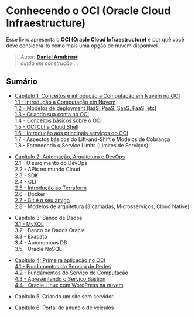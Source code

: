 # Conhecendo o OCI (Oracle Cloud Infraestructure)

Esse livro apresenta o **OCI (Oracle Cloud Infraestructure)** e por quê você deve considerá-lo como mais uma opção de nuvem disponível.

> Autor: **[Daniel Armbrust](https://github.com/daniel-armbrust)** <br>
> _ainda em construção ..._

## Sumário

- [Capítulo 1: Conceitos e introdução a Computação em Nuvem no OCI](https://github.com/daniel-armbrust/oci-book/blob/main/chapter-1/README.md) <br>
    [1.1 - Introdução a Computação em Nuvem](https://github.com/daniel-armbrust/oci-book/blob/main/chapter-1/1-1_intro-cloud-computing.md)<br>
    [1.2 - Modelos de deployment (IaaS, PaaS, SaaS, FaaS, etc)](https://github.com/daniel-armbrust/oci-book/blob/main/chapter-1/1-2_iaas-paas-saas.md) <br>
    [1.3 - Criando sua conta no OCI](https://github.com/daniel-armbrust/oci-book/blob/main/chapter-1/1-3_criando-sua-conta.md) <br>
    [1.4 - Conceitos básicos sobre o OCI](https://github.com/daniel-armbrust/oci-book/blob/main/chapter-1/1-4_conceitos-basicos.md) <br>
    [1.5 - OCI CLI e Cloud Shell](https://github.com/daniel-armbrust/oci-book/blob/main/chapter-1/1-5_ocicli-cloudshell.md)  
    [1.6 - Introdução aos principais serviços do OCI](https://github.com/daniel-armbrust/oci-book/blob/main/chapter-1/1-6_intro-principais-servicos.md) <br> 
    1.7 - Aspectos básicos do Lift-and-Shift e Modelos de Cobrança <br>
    1.8 - Entendendo o Service Limits (Limites de Serviços) <br>

- [Capítulo 2: Automação, Arquitetura e DevOps](https://github.com/daniel-armbrust/oci-book/blob/main/chapter-2/README.md) <br>
    2.1 - O surgimento do DevOps <br>
    2.2 - APIs no mundo Cloud <br>
    2.3 - SDK <br>
    2.4 - CLI <br>
    [2.5 - Introdução ao Terraform](https://github.com/daniel-armbrust/oci-book/blob/main/chapter-2/2-5_introducao-terraform.md) <br>
    2.6 - Docker <br>
    [2.7 - Git é o seu amigo](https://github.com/daniel-armbrust/oci-book/blob/main/chapter-2/2-7_git-amigo.md) <br>
    2.8 - Modelos de arquitetura (3 camadas, Microsserviços, Cloud Native) <br>

- Capítulo 3: Banco de Dados <br>
    [3.1 - MySQL](https://github.com/daniel-armbrust/oci-book/blob/main/chapter-3/3-1_mysql.md) <br>
    3.2 - Banco de Dados Oracle <br>
    3.3 - Exadata <br>
    3.4 - Autonomous DB <br>
    3.5 - Oracle NoSQL <br>

- [Capítulo 4: Primeira aplicação no OCI](https://github.com/daniel-armbrust/oci-book/blob/main/chapter-4/README.md) <br>
    [4.1 - Fundamentos do Serviço de Redes](https://github.com/daniel-armbrust/oci-book/blob/main/chapter-4/4-1_fundamentos-redes.md) <br>
    [4.2 - Fundamentos do Serviço de Computação](https://github.com/daniel-armbrust/oci-book/blob/main/chapter-4/4-2_fundamentos-computacao.md) <br>
    [4.3 - Apresentando o Serviço Bastion](https://github.com/daniel-armbrust/oci-book/blob/main/chapter-4/4-3_servico-bastion.md) <br>
    [4.4 - Oracle Linux com WordPress na nuvem](https://github.com/daniel-armbrust/oci-book/blob/main/chapter-4/4-4_oracle-linux-wordpress.md) <br>

- Capítulo 5: Criando um site sem servidor.

- Capítulo 6: Portal de anuncio de veículos
